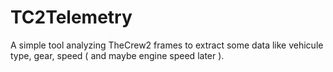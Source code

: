# TC2Telemetry

A simple tool analyzing TheCrew2 frames to extract some data like vehicule type, gear, speed ( and maybe engine speed later ).